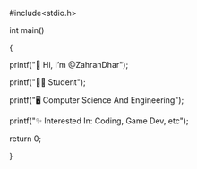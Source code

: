 #include<stdio.h>

int main()

{

  printf("👋 Hi, I’m @ZahranDhar");
  
  printf("👨‍🎓 Student");
  
  printf("🖥️ Computer Science And Engineering");
  
  printf("✨ Interested In: Coding, Game Dev, etc");

  return 0;
  
}
